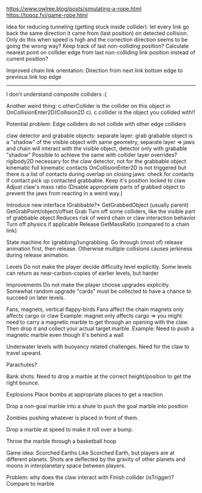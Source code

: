 https://www.owlree.blog/posts/simulating-a-rope.html
https://toqoz.fyi/game-rope.html

Idea for reducing tunneling (getting stuck inside collider): let every link go back the same direction it came from (last position) on detected collision.
  Only do this when speed is high and the correction direction seems to be going the wrong way?
  Keep track of last non-colliding position?
    Calculate nearest point on collider edge from last non-colliding link position instead of current position?

Improved chain link orientation:
  Direction from next link bottom edge to previous link top edge

---
I don't understand composite colliders :(

Another weird thing: c.otherCollider is the collider on this object in OnCollisionEnter2D(Collision2D c). c.collider is the object you collided with!!

Potential problem:
Edge colliders do not collide with other edge colliders


claw detector and grabable objects:
 separate layer: grab
   grabable object is a "shadow" of the visible object with same geometry, separate layer
     => jaws and chain will interact with the visible object, detector only with grabable "shadow"
       Possible to achieve the same with collider layer overrides?
 rigibody2D
   necessary for the claw detector, not for the grabbable object
 kinematic
 full kinematic contacts
   OnCollisionEnter2D is not triggered but there is a list of contacts during overlap
 on closing jaws: check for contacts
   If contact pick up contacted grabbable.
     Keep it's position locked to claw
     Adjust claw's mass ratio
     (Disable appropriate parts of grabbed object to prevent the jaws from reacting in a weird way.)
     
Introduce new interface IGrabbable?*
  GetGrabbedObject (usually parent)
  GetGrabPoint/object/offset
  Grab
    Turn off some colliders, like the visible part of grabbable object
      Reduces risk of weird chain or claw interaction behavior
    Turn off physics if applicable
  Release
  GetMassRatio (compared to a chain link)

State machine for (grabbing/)ungrabbing.
  Go through (most of) release animation first, then release. Otherwise multiple collisions causes jerkiness during release animation.

Levels
  Do not make the player decide difficulty level explicitly.
    Some levels can return as near-carbon-copies of earlier levels, but harder

Improvements
  Do not make the player choose upgrades explicitly. Somewhat random upgrade "cards" must be collected to have a chance to succeed on later levels.


Fans, magnets, vertical flappy-birds
  Fans affect the chain
  magnets only affects cargo or claw
   Example: magnet only affects cargo => you might need to carry a magnetic marble to get through an opening with the claw. Then drop it and collect your actual target marble.
   Example: Need to push a magnetic marble even though it's behind a wall

Underwater levels with buoyancy related challenges. Need for the claw to travel upward.

Parachutes?

Bank shots.
  Need to drop a marble at the correct height/position to get the right bounce.

Explosions
  Place bombs at appropriate places to get a reaction

Drop a non-goal marble into a shute to push the goal marble into position

Zombies pushing whatever is placed in front of them.

Drop a marble at speed to make it roll over a bump.

Throw the marble through a basketball hoop

Game idea:
Scorched Earths
  Like Scorched Earth, but players are at different planets. Shots are deflected by the gravity of other planets and moons in interplanetary space between players.

Problem:
why does the claw interact with Finish collider (isTrigger)?
  Compare to marble


